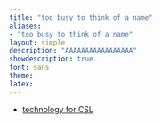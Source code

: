 ```yaml
---
title: "too busy to think of a name"
aliases:
- "too busy to think of a name"
layout: simple
description: "AAAAAAAAAAAAAAAAA"
showdescription: true
font: sans
theme: 
latex: 
---
```


- [technology for CSL](tech.md)
